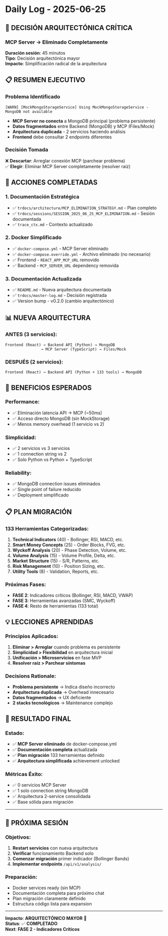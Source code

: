 # Daily Log - 2025-06-25

## 🎯 **DECISIÓN ARQUITECTÓNICA CRÍTICA**

### **MCP Server → Eliminado Completamente**

**Duración sesión**: 45 minutos  
**Tipo**: Decisión arquitectónica mayor  
**Impacto**: Simplificación radical de la arquitectura

## 📋 **RESUMEN EJECUTIVO**

### **Problema Identificado**
```
[WARN] [MockMongoStorageService] Using MockMongoStorageService - MongoDB not available
```

- **MCP Server no conecta** a MongoDB principal (problema persistente)
- **Datos fragmentados** entre Backend (MongoDB) y MCP (Files/Mock)
- **Arquitectura duplicada** - 2 servicios haciendo análisis
- **Frontend** debe consultar 2 endpoints diferentes

### **Decisión Tomada**
❌ **Descartar**: Arreglar conexión MCP (parchear problema)  
✅ **Elegir**: Eliminar MCP Server completamente (resolver raíz)

## 🚀 **ACCIONES COMPLETADAS**

### **1. Documentación Estratégica**
- ✅ `trdocs/architecture/MCP_ELIMINATION_STRATEGY.md` - Plan completo
- ✅ `trdocs/sessions/SESSION_2025_06_25_MCP_ELIMINATION.md` - Sesión documentada
- ✅ `trace_ctx.md` - Contexto actualizado

### **2. Docker Simplificado**
- ✅ `docker-compose.yml` - MCP Server eliminado
- ✅ `docker-compose.override.yml` - Archivo eliminado (no necesario)
- ✅ Frontend - `REACT_APP_MCP_URL` removido
- ✅ Backend - `MCP_SERVER_URL` dependency removida

### **3. Documentación Actualizada**
- ✅ `README.md` - Nueva arquitectura documentada
- ✅ `trdocs/master-log.md` - Decisión registrada
- ✅ Version bump - v0.2.0 (cambio arquitectónico)

## 📊 **NUEVA ARQUITECTURA**

### **ANTES** (3 servicios):
```
Frontend (React) → Backend API (Python) → MongoDB
                → MCP Server (TypeScript) → Files/Mock
```

### **DESPUÉS** (2 servicios):
```
Frontend (React) → Backend API (Python + 133 tools) → MongoDB
```

## 🎯 **BENEFICIOS ESPERADOS**

### **Performance**:
- ✅ Eliminación latencia API → MCP (~50ms)
- ✅ Acceso directo MongoDB (sin MockStorage)
- ✅ Menos memory overhead (1 servicio vs 2)

### **Simplicidad**:
- ✅ 2 servicios vs 3 servicios
- ✅ 1 connection string vs 2
- ✅ Solo Python vs Python + TypeScript

### **Reliability**:
- ✅ MongoDB connection issues eliminados
- ✅ Single point of failure reducido
- ✅ Deployment simplificado

## 📋 **PLAN MIGRACIÓN**

### **133 Herramientas Categorizadas**:
1. **Technical Indicators** (40) - Bollinger, RSI, MACD, etc.
2. **Smart Money Concepts** (25) - Order Blocks, FVG, etc.
3. **Wyckoff Analysis** (20) - Phase Detection, Volume, etc.
4. **Volume Analysis** (15) - Volume Profile, Delta, etc.
5. **Market Structure** (15) - S/R, Patterns, etc.
6. **Risk Management** (10) - Position Sizing, etc.
7. **Utility Tools** (8) - Validation, Reports, etc.

### **Próximas Fases**:
- **FASE 2**: Indicadores críticos (Bollinger, RSI, MACD, VWAP)
- **FASE 3**: Herramientas avanzadas (SMC, Wyckoff)
- **FASE 4**: Resto de herramientas (133 total)

## 💡 **LECCIONES APRENDIDAS**

### **Principios Aplicados**:
1. **Eliminar > Arreglar** cuando problema es persistente
2. **Simplicidad > Flexibilidad** en arquitectura inicial
3. **Unificación > Microservicios** en fase MVP
4. **Resolver raíz > Parchear síntomas**

### **Decisions Rationale**:
- **Problema persistente** → Indica diseño incorrecto
- **Arquitectura duplicada** → Overhead innecesario
- **Datos fragmentados** → UX deficiente
- **2 stacks tecnológicos** → Maintenance complejo

## 🎉 **RESULTADO FINAL**

### **Estado**:
- ✅ **MCP Server eliminado** de docker-compose.yml
- ✅ **Documentación completa** actualizada
- ✅ **Plan migración** 133 herramientas definido
- ✅ **Arquitectura simplificada** achievement unlocked

### **Métricas Éxito**:
- ✅ 0 servicios MCP Server
- ✅ 1 solo connection string MongoDB
- ✅ Arquitectura 2-service consolidada
- ✅ Base sólida para migración

---

## 📅 **PRÓXIMA SESIÓN**

### **Objetivos**:
1. **Restart servicios** con nueva arquitectura
2. **Verificar** funcionamiento Backend solo
3. **Comenzar migración** primer indicador (Bollinger Bands)
4. **Implementar endpoints** `/api/v1/analysis/`

### **Preparación**:
- Docker services ready (sin MCP)
- Documentación completa para próximo chat
- Plan migración claramente definido
- Estructura código lista para expansion

---

**Impacto**: **ARQUITECTÓNICO MAYOR** 🎯  
**Status**: ✅ **COMPLETADO**  
**Next**: **FASE 2 - Indicadores Críticos**
